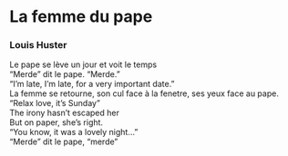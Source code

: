 # La femme du pape
### Louis Huster

Le pape se lève un jour et voit le temps  
“Merde” dit le pape. “Merde.”  
“I’m late, I’m late, for a very important date.”  
La femme se retourne, son cul face à la fenetre, ses yeux face au pape.  
“Relax love, it’s Sunday”  
The irony hasn’t escaped her  
But on paper, she’s right.  
“You know, it was a lovely night…”  
“Merde” dit le pape, “merde”  
